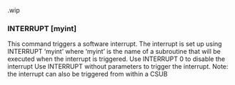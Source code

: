 .wip


### INTERRUPT [myint]

This command triggers a software interrupt. The interrupt is set up using INTERRUPT ‘myint’ where ‘myint’ is the name of a subroutine that will be executed when the interrupt is triggered. Use INTERRUPT 0 to disable the interrupt Use INTERRUPT without parameters to trigger the interrupt. Note: the interrupt can also be triggered from within a CSUB